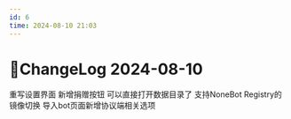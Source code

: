 ```yaml
---
id: 6
time: 2024-08-10 21:03
---
```

# 🌈ChangeLog 2024-08-10
重写设置界面
新增捐赠按钮
可以直接打开数据目录了
支持NoneBot Registry的镜像切换
导入bot页面新增协议端相关选项